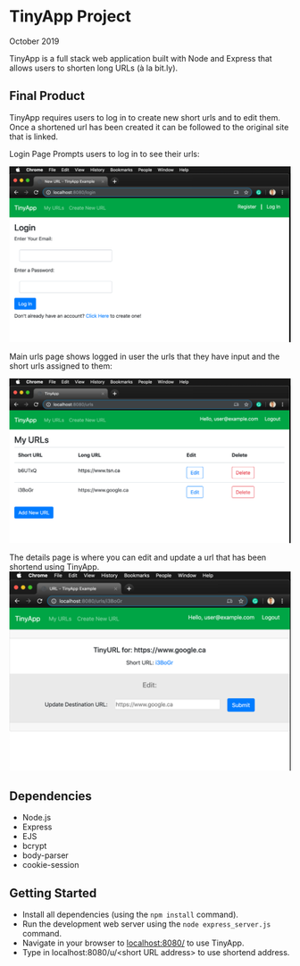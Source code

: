 # TinyApp Project

October 2019

TinyApp is a full stack web application built with Node and Express that allows users to shorten long URLs (à la bit.ly).

## Final Product

TinyApp requires users to log in to create new short urls and to edit them. Once a shortened url has been created it can be followed to the original site that is linked.

Login Page Prompts users to log in to see their urls:

![Login Page](./media/loginPage.png)


Main urls page shows logged in user the urls that they have input and the short urls assigned to them:

![Main URL Page](./media/mainUrlPage.png)


The details page is where you can edit and update a url that has been shortend using TinyApp.
![Detail Page](./media/detailAndEditPage.png)


## Dependencies

- Node.js
- Express
- EJS
- bcrypt
- body-parser
- cookie-session


## Getting Started

- Install all dependencies (using the `npm install` command).
- Run the development web server using the `node express_server.js` command.
- Navigate in your browser to [localhost:8080/](localhost:8080/) to use TinyApp.
- Type in localhost:8080/u/\<short URL address> to use shortend address.